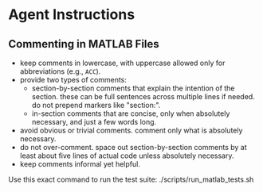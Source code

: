 # Agent Instructions

## Commenting in MATLAB Files
- keep comments in lowercase, with uppercase allowed only for abbreviations (e.g., `ACC`).
- provide two types of comments:
  - section-by-section comments that explain the intention of the section. these can be full sentences across multiple lines if needed. do not prepend markers like "section:".
  - in-section comments that are concise, only when absolutely necessary, and just a few words long.
- avoid obvious or trivial comments. comment only what is absolutely necessary.
- do not over-comment. space out section-by-section comments by at least about five lines of actual code unless absolutely necessary.
- keep comments informal yet helpful.

Use this exact command to run the test suite:
./scripts/run_matlab_tests.sh